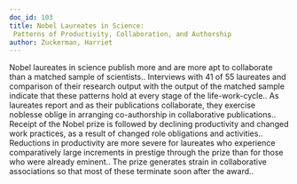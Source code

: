 ```yaml
---
doc_id: 103
title: Nobel Laureates in Science:
 Patterns of Productivity, Collaboration, and Authorship
author: Zuckerman, Harriet
---
```


Nobel laureates in science publish more and are more apt to collaborate than 
a matched sample of scientists.. Interviews with 41 of 55 laureates and 
comparison of their research output with the output of the matched sample 
indicate that these patterns hold at every stage of the life-work-cycle.. As
laureates report and as their publications collaborate, they exercise noblesse
oblige in arranging co-authorship in collaborative publications.. Receipt of 
the Nobel prize is followed by declining productivity and changed work 
practices, as a result of changed role obligations and activities.. Reductions 
in productivity are more severe for laureates who experience comparatively 
large increments in prestige through the prize than for those who were already 
eminent.. The prize generates strain in collaborative associations so that most 
of these terminate soon after the award..